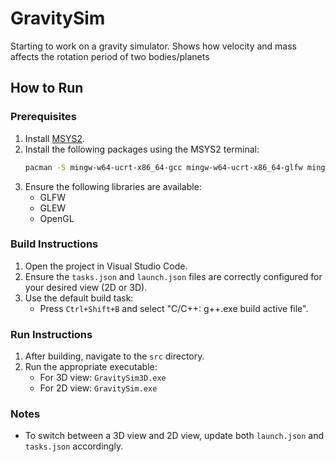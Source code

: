 # GravitySim

Starting to work on a gravity simulator. Shows how velocity and mass affects the rotation period of two bodies/planets

## How to Run

### Prerequisites
1. Install [MSYS2](https://www.msys2.org/).
2. Install the following packages using the MSYS2 terminal:
   ```bash
   pacman -S mingw-w64-ucrt-x86_64-gcc mingw-w64-ucrt-x86_64-glfw mingw-w64-ucrt-x86_64-glew
   ```
3. Ensure the following libraries are available:
   - GLFW
   - GLEW
   - OpenGL

### Build Instructions
1. Open the project in Visual Studio Code.
2. Ensure the `tasks.json` and `launch.json` files are correctly configured for your desired view (2D or 3D).
3. Use the default build task:
   - Press `Ctrl+Shift+B` and select "C/C++: g++.exe build active file".

### Run Instructions
1. After building, navigate to the `src` directory.
2. Run the appropriate executable:
   - For 3D view: `GravitySim3D.exe`
   - For 2D view: `GravitySim.exe`

### Notes
- To switch between a 3D view and 2D view, update both `launch.json` and `tasks.json` accordingly.